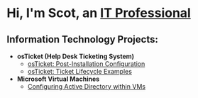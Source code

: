 <h1>Hi, I'm Scot, an <a href="https://www.linkedin.com/in/scot-blair-41812b312/">IT Professional</a></h1>

<h2>Information Technology Projects:</h2>

- <b>osTicket (Help Desk Ticketing System)</b>
  - [osTicket: Post-Installation Configuration](https://github.com/ScotBlair/post-install-config)
  - [osTicket: Ticket Lifecycle Examples](https://github.com/ScotBlair/ticket-lifecycle)
- <b>Microsoft Virtual Machines</b>
  - [Configuring Active Directory within VMs](https://github.com/ScotBlair/configure-ad)
  <!-- [Network Security Groups (NSGs)](https://github.com/ScotBlair/network-security)

<!-- <h2>Connect with me:</h2>

[<img align="left" alt="Josh | Twitter" width="22px" src="https://cdn.jsdelivr.net/npm/simple-icons@v3/icons/twitter.svg" />][twitter]
[<img align="left" alt="Josh | LinkedIn" width="22px" src="https://cdn.jsdelivr.net/npm/simple-icons@v3/icons/linkedin.svg" />][linkedin]
[<img align="left" alt="Josh | Instagram" width="22px" src="https://cdn.jsdelivr.net/npm/simple-icons@v3/icons/instagram.svg" />][instagram]

[twitter]: https://twitter.com/Scot
[linkedin]: https://linkedin.com/in/Scot -->

